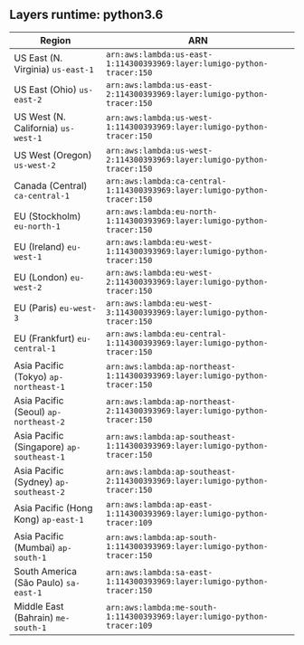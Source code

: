 Layers runtime: python3.6
----
| Region | ARN |
| --- | --- |
|US East (N. Virginia)  `us-east-1`|`arn:aws:lambda:us-east-1:114300393969:layer:lumigo-python-tracer:150`|
|US East (Ohio)  `us-east-2`|`arn:aws:lambda:us-east-2:114300393969:layer:lumigo-python-tracer:150`|
|US West (N. California)  `us-west-1`|`arn:aws:lambda:us-west-1:114300393969:layer:lumigo-python-tracer:150`|
|US West (Oregon)  `us-west-2`|`arn:aws:lambda:us-west-2:114300393969:layer:lumigo-python-tracer:150`|
|Canada (Central)  `ca-central-1`|`arn:aws:lambda:ca-central-1:114300393969:layer:lumigo-python-tracer:150`|
|EU (Stockholm)  `eu-north-1`|`arn:aws:lambda:eu-north-1:114300393969:layer:lumigo-python-tracer:150`|
|EU (Ireland)  `eu-west-1`|`arn:aws:lambda:eu-west-1:114300393969:layer:lumigo-python-tracer:150`|
|EU (London)  `eu-west-2`|`arn:aws:lambda:eu-west-2:114300393969:layer:lumigo-python-tracer:150`|
|EU (Paris)  `eu-west-3`|`arn:aws:lambda:eu-west-3:114300393969:layer:lumigo-python-tracer:150`|
|EU (Frankfurt)  `eu-central-1`|`arn:aws:lambda:eu-central-1:114300393969:layer:lumigo-python-tracer:150`|
|Asia Pacific (Tokyo)  `ap-northeast-1`|`arn:aws:lambda:ap-northeast-1:114300393969:layer:lumigo-python-tracer:150`|
|Asia Pacific (Seoul)  `ap-northeast-2`|`arn:aws:lambda:ap-northeast-2:114300393969:layer:lumigo-python-tracer:150`|
|Asia Pacific (Singapore)  `ap-southeast-1`|`arn:aws:lambda:ap-southeast-1:114300393969:layer:lumigo-python-tracer:150`|
|Asia Pacific (Sydney)  `ap-southeast-2`|`arn:aws:lambda:ap-southeast-2:114300393969:layer:lumigo-python-tracer:150`|
|Asia Pacific (Hong Kong)  `ap-east-1`|`arn:aws:lambda:ap-east-1:114300393969:layer:lumigo-python-tracer:109`|
|Asia Pacific (Mumbai)  `ap-south-1`|`arn:aws:lambda:ap-south-1:114300393969:layer:lumigo-python-tracer:150`|
|South America (São Paulo)  `sa-east-1`|`arn:aws:lambda:sa-east-1:114300393969:layer:lumigo-python-tracer:150`|
|Middle East (Bahrain)  `me-south-1`|`arn:aws:lambda:me-south-1:114300393969:layer:lumigo-python-tracer:109`|
